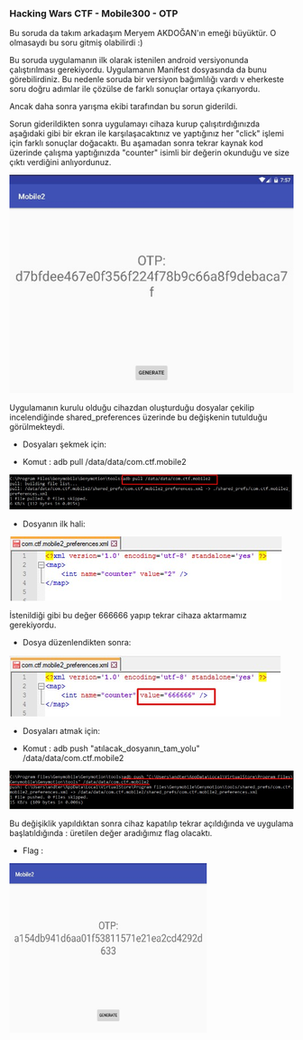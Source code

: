 ### Hacking Wars CTF - Mobile300 - OTP

Bu soruda da takım arkadaşım Meryem AKDOĞAN'ın emeği büyüktür. O olmasaydı bu soru gitmiş olabilirdi :)

Bu soruda uygulamanın ilk olarak istenilen android versiyonunda çalıştırılması gerekiyordu. Uygulamanın Manifest dosyasında da bunu görebilirdiniz.
Bu nedenle soruda bir versiyon bağımlılığı vardı v eherkeste soru doğru adımlar ile çözülse de farklı sonuçlar ortaya çıkarıyordu.

Ancak daha sonra yarışma ekibi tarafından bu sorun giderildi.

Sorun giderildikten sonra uygulamayı cihaza kurup çalışıtırdığınızda aşağıdaki gibi bir ekran ile karşılaşacaktınız ve yaptığınız her "click" işlemi için farklı sonuçlar doğacaktı.
Bu aşamadan sonra tekrar kaynak kod üzerinde çalışma yaptığınızda "counter" isimli bir değerin okunduğu ve size çıktı verdiğini anlıyordunuz.

 <img src="/Mobil/Mobil400/Resimler/ilk2.jpg"/>

Uygulamanın kurulu olduğu cihazdan oluşturduğu dosyalar çekilip incelendiğinde shared_preferences üzerinde bu değişkenin tutulduğu görülmekteydi.

 * Dosyaları şekmek için:
  - Komut : adb pull /data/data/com.ctf.mobile2
  
 <img src="/Mobil/Mobil400/Resimler/adbpull.jpg"/>

 * Dosyanın ilk hali:
 
<img src="/Mobil/Mobil400/Resimler/2.jpg"/>

İstenildiği gibi bu değer 666666 yapıp tekrar cihaza aktarmamız gerekiyordu.

 * Dosya düzenlendikten sonra: 
 
<img src="/Mobil/Mobil400/Resimler/666666.jpg"/>

 * Dosyaları atmak için:
  - Komut : adb push "atılacak_dosyanın_tam_yolu" /data/data/com.ctf.mobile2
  
 <img src="/Mobil/Mobil400/Resimler/adbpush.jpg"/>

Bu değişiklik yapıldıktan sonra cihaz kapatılıp tekrar açıldığında ve uygulama başlatıldığında : üretilen değer aradığımız flag olacaktı.

* Flag : 

<img src="/Mobil/Mobil400/Resimler/son666666.jpg" width="350" height="300"/>
